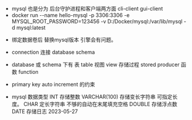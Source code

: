 - mysql 也是分为 后台守护进程和客户端两方面 cli-client gui-client
- docker run --name hello-mysql -p 3306:3306 -e MYSQL_ROOT_PASSWORD=123456 -v D:/Docker/mysql:/var/lib/mysql -d mysql:latest

* 绑定数据卷后 替换mysql版本 引擎会有问题。

- connection 连接 database schema
- database 或 schema 下有 表 table 视图 view 存储过程 stored producer 函数 function

- primary key auto increment 的约束
- mysql 数据类型 INT 存储整数 VARCHAR(100) 存储变长字符串 可指定长度。 CHAR 定长字符串 不够的自动在末尾填充空格 DOUBLE 存储浮点数 DATE 存储日志 2023-05-27
